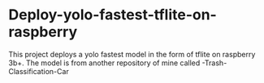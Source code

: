 # Deploy-yolo-fastest-tflite-on-raspberry
This project deploys a yolo fastest model in the form of tflite on raspberry 3b+. The model is from another repository of mine called -Trash-Classification-Car
